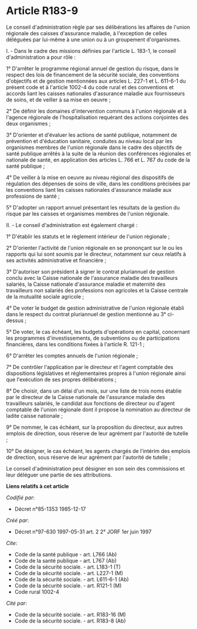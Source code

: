# Article R183-9

Le conseil d'administration règle par ses délibérations les affaires de l'union régionale des caisses d'assurance maladie, à
l'exception de celles déléguées par lui-même à une union ou à un groupement d'organismes.

I. - Dans le cadre des missions définies par l'article L. 183-1, le conseil d'administration a pour rôle :

1° D'arrêter le programme régional annuel de gestion du risque, dans le respect des lois de financement de la sécurité
sociale, des conventions d'objectifs et de gestion mentionnées aux articles L. 227-1 et L. 611-6-1 du présent code et à
l'article 1002-4 du code rural et des conventions et accords liant les caisses nationales d'assurance maladie aux
fournisseurs de soins, et de veiller à sa mise en oeuvre ;

2° De définir les domaines d'intervention communs à l'union régionale et à l'agence régionale de l'hospitalisation requérant
des actions conjointes des deux organismes ;

3° D'orienter et d'évaluer les actions de santé publique, notamment de prévention et d'éducation sanitaire, conduites au
niveau local par les organismes membres de l'union régionale dans le cadre des objectifs de santé publique arrêtés à la suite
de la réunion des conférences régionales et nationale de santé, en application des articles L. 766 et L. 767 du code de la
santé publique ;

4° De veiller à la mise en oeuvre au niveau régional des dispositifs de régulation des dépenses de soins de ville, dans les
conditions précisées par les conventions liant les caisses nationales d'assurance maladie aux professions de santé ;

5° D'adopter un rapport annuel présentant les résultats de la gestion du risque par les caisses et organismes membres de
l'union régionale.

II. - Le conseil d'administration est également chargé :

1° D'établir les statuts et le règlement intérieur de l'union régionale ;

2° D'orienter l'activité de l'union régionale en se prononçant sur le ou les rapports qui lui sont soumis par le directeur,
notamment sur ceux relatifs à ses activités administrative et financière ;

3° D'autoriser son président à signer le contrat pluriannuel de gestion conclu avec la Caisse nationale de l'assurance
maladie des travailleurs salariés, la Caisse nationale d'assurance maladie et maternité des travailleurs non salariés des
professions non agricoles et la Caisse centrale de la mutualité sociale agricole ;

4° De voter le budget de gestion administrative de l'union régionale établi dans le respect du contrat pluriannuel de gestion
mentionné au 3° ci-dessus ;

5° De voter, le cas échéant, les budgets d'opérations en capital, concernant les programmes d'investissements, de subventions
ou de participations financières, dans les conditions fixées à l'article R. 121-1 ;

6° D'arrêter les comptes annuels de l'union régionale ;

7° De contrôler l'application par le directeur et l'agent comptable des dispositions législatives et réglementaires propres à
l'union régionale ainsi que l'exécution de ses propres délibérations ;

8° De choisir, dans un délai d'un mois, sur une liste de trois noms établie par le directeur de la Caisse nationale de
l'assurance maladie des travailleurs salariés, le candidat aux fonctions de directeur ou d'agent comptable de l'union
régionale dont il propose la nomination au directeur de ladite caisse nationale ;

9° De nommer, le cas échéant, sur la proposition du directeur, aux autres emplois de direction, sous réserve de leur agrément
par l'autorité de tutelle ;

10° De désigner, le cas échéant, les agents chargés de l'intérim des emplois de direction, sous réserve de leur agrément par
l'autorité de tutelle ;

Le conseil d'administration peut désigner en son sein des commissions et leur déléguer une partie de ses attributions.

**Liens relatifs à cet article**

_Codifié par_:

  - Décret n°85-1353 1985-12-17

_Créé par_:

  - Décret n°97-630 1997-05-31 art. 2 2° JORF 1er juin 1997

_Cite_:

  - Code de la santé publique - art. L766 (Ab)
  - Code de la santé publique - art. L767 (Ab)
  - Code de la sécurité sociale. - art. L183-1 (T)
  - Code de la sécurité sociale. - art. L227-1 (M)
  - Code de la sécurité sociale. - art. L611-6-1 (Ab)
  - Code de la sécurité sociale. - art. R121-1 (M)
  - Code rural 1002-4

_Cité par_:

  - Code de la sécurité sociale. - art. R183-16 (M)
  - Code de la sécurité sociale. - art. R183-8 (Ab)
